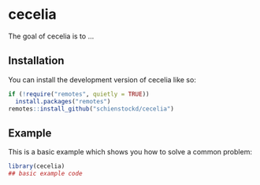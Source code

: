 
<!-- README.md is generated from README.Rmd. Please edit that file -->

# cecelia

<!-- badges: start -->
<!-- badges: end -->

The goal of cecelia is to …

## Installation

You can install the development version of cecelia like so:

``` r
if (!require("remotes", quietly = TRUE))
  install.packages("remotes")
remotes::install_github("schienstockd/cecelia")
```

## Example

This is a basic example which shows you how to solve a common problem:

``` r
library(cecelia)
## basic example code
```
